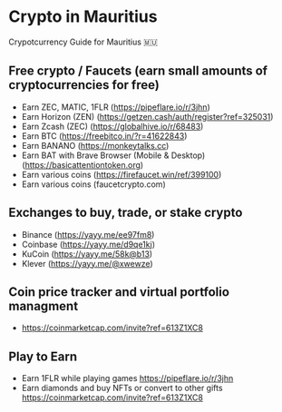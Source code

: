 # Crypto in Mauritius
Crypotcurrency Guide for Mauritius 🇲🇺

## Free crypto / Faucets (earn small amounts of cryptocurrencies for free)
- Earn ZEC, MATIC, 1FLR (https://pipeflare.io/r/3jhn)
- Earn Horizon (ZEN) (https://getzen.cash/auth/register?ref=325031)
- Earn Zcash (ZEC) (https://globalhive.io/r/68483)
- Earn BTC (https://freebitco.in/?r=41622843)
- Earn BANANO (https://monkeytalks.cc)
- Earn BAT with Brave Browser (Mobile & Desktop) (https://basicattentiontoken.org)
- Earn various coins (https://firefaucet.win/ref/399100)
- Earn various coins (faucetcrypto.com)

## Exchanges to buy, trade, or stake crypto
- Binance  (https://yayy.me/ee97fm8)
- Coinbase (https://yayy.me/d9qe1kj)
- KuCoin   (https://yayy.me/58k@b13)
- Klever   (https://yayy.me/@xwewze)

## Coin price tracker and virtual portfolio managment
- https://coinmarketcap.com/invite?ref=613Z1XC8

## Play to Earn
- Earn 1FLR while playing games https://pipeflare.io/r/3jhn
- Earn diamonds and buy NFTs or convert to other gifts https://coinmarketcap.com/invite?ref=613Z1XC8
